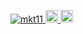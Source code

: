 <p align="left">
  <a href="https://github.com/mkt11/mkt11/">
    <img src="https://komarev.com/ghpvc/?username=mkt11" alt="mkt11" />
  </a>
  <a href="http://twitter.com/Akarino_TV">
    <img height="20" src="https://img.shields.io/twitter/follow/mkt11?label=Twitter&logo=twitter&style=flat" />
  </a>
  <a href="https://github.com/mkt11">
    <img height="20" src="https://img.shields.io/github/followers/mkt11?label=follow&logo=github&style=flat" />
  </a>
</p>
